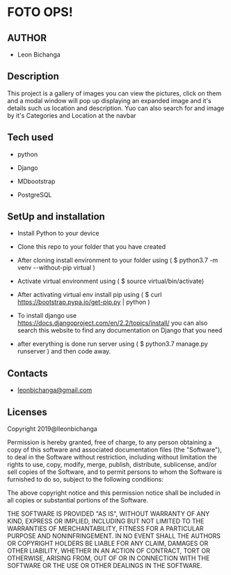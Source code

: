# FOTO OPS!

## AUTHOR

* Leon Bichanga

## Description

This project is a gallery of images you can view the pictures, click on them and a modal window will  pop up displaying an expanded image and it's details  such us  location and description. Yuo can also search for and image by it's Categories and Location at the navbar 

## Tech used

* python

* Django

* MDbootstrap

* PostgreSQL

## SetUp and installation

* Install Python to your device 

* Clone this repo to your folder that you have created

* After cloning install environment to your folder using ( $ python3.7 -m venv --without-pip virtual )

* Activate virtual environment using ( $ source virtual/bin/activate)

* After activating virtual  env install pip using ( $ curl https://bootstrap.pypa.io/get-pip.py | python )

* To install django use https://docs.djangoproject.com/en/2.2/topics/install/ you can also search this website to find any documentation on Django that you need

* after everything is done run server using ( $ python3.7 manage.py runserver ) and then code away.

## Contacts

* leonbichanga@gmail.com


## Licenses

Copyright 2019@lleonbichanga

Permission is hereby granted, free of charge, to any person obtaining a copy of this software and associated documentation files (the "Software"), to deal in the Software without restriction, including without limitation the rights to use, copy, modify, merge, publish, distribute, sublicense, and/or sell copies of the Software, and to permit persons to whom the Software is furnished to do so, subject to the following conditions:

The above copyright notice and this permission notice shall be included in all copies or substantial portions of the Software.

THE SOFTWARE IS PROVIDED "AS IS", WITHOUT WARRANTY OF ANY KIND, EXPRESS OR IMPLIED, INCLUDING BUT NOT LIMITED TO THE WARRANTIES OF MERCHANTABILITY, FITNESS FOR A PARTICULAR PURPOSE AND NONINFRINGEMENT. IN NO EVENT SHALL THE AUTHORS OR COPYRIGHT HOLDERS BE LIABLE FOR ANY CLAIM, DAMAGES OR OTHER LIABILITY, WHETHER IN AN ACTION OF CONTRACT, TORT OR OTHERWISE, ARISING FROM, OUT OF OR IN CONNECTION WITH THE SOFTWARE OR THE USE OR OTHER DEALINGS IN THE SOFTWARE.
